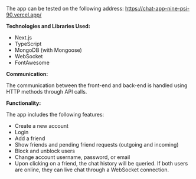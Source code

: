 The app can be tested on the following address: https://chat-app-nine-psi-90.vercel.app/

**Technologies and Libraries Used:**

- Next.js
- TypeScript
- MongoDB (with Mongoose)
- WebSocket
- FontAwesome

**Communication:**

The communication between the front-end and back-end is handled using HTTP methods through API calls.

**Functionality:**

The app includes the following features:

- Create a new account
- Login
- Add a friend
- Show friends and pending friend requests (outgoing and incoming)
- Block and unblock users
- Change account username, password, or email
- Upon clicking on a friend, the chat history will be queried. If both users are online, they can live chat through a WebSocket connection.